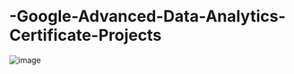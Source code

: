# -Google-Advanced-Data-Analytics-Certificate-Projects
![image](https://github.com/Zuhayar/-Google-Advanced-Data-Analytics-Certificate-Projects/assets/132982840/ce0c5ddb-056b-4097-abfe-d59522f3f275)
